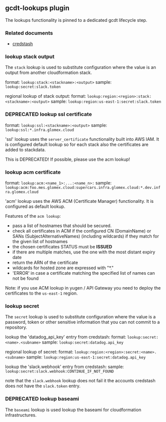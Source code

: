 ## gcdt-lookups plugin

The lookups functionality is pinned to a dedicated gcdt lifecycle step. 


### Related documents

* [credstash](https://github.com/fugue/credstash)


### lookup stack output

The `stack` lookup is used to substitute configuration where the value is an output from another cloudformation stack.

format: `lookup:stack:<stackname>:<output>`
sample: `lookup:secret:slack.token`

regional lookup of stack output:
format: `lookup:region:<region>:stack:<stackname>:<output>`
sample: `lookup:region:us-east-1:secret:slack.token`


### DEPRECATED lookup ssl certificate

format: `lookup:ssl:<stackname>:<output>`
sample: `lookup:ssl:*.infra.glomex.cloud`

'ssl' lookup uses the `server_certificate` functionality built into AWS IAM. It is configured default lookup so for each stack also the certificates are added to stackdata.

This is DEPRECATED! If possible, please use the acm lookup!


### lookup acm certificate

format: `lookup:acm:<name_1>:...:<name_n>:`
sample: `lookup:acm:foo.mes.glomex.cloud:supercars.infra.glomex.cloud:*.dev.infra.glomex.cloud`

'acm' lookup uses the AWS ACM (Certificate Manager) functionality. It is configured as default lookup.

Features of the `acm lookup`:

* pass a list of hostnames that should be secured.
* check all certificates in ACM if the configured CN (DomainName) or SANs (SubjectAlternativeNames) (including wildcards) if they match for the given list of hostnames
* the chosen certificates STATUS must be **ISSUED**
* if there are multiple matches, use the one with the most distant expiry date
* return the ARN of the certificate
* wildcards for hosted zone are expressed with "*."
* 'ERROR' in case a certificate matching the specified list of names can not be found

Note: if you use ACM lookup in yugen / API Gateway you need to deploy the certificates to the `us-east-1` region.


### lookup secret

The `secret` lookup is used to substitute configuration where the value is a password, token or other sensitive information that you can not commit to a repository.  
 
lookup the 'datadog_api_key' entry from credstash:
format: `lookup:secret:<name>.<subname>`
sample: `lookup:secret:datadog.api_key`

regional lookup of secret:
format: `lookup:region:<region>:secret:<name>.<subname>`
sample: `lookup:region:us-east-1:secret:datadog.api_key`

lookup the 'slack.webhook' entry from credstash:
sample: `lookup:secret:slack.webhook:CONTINUE_IF_NOT_FOUND`

note that the `slack.webhook` lookup does not fail it the accounts credstash does not have the `slack.token` entry.


### DEPRECATED lookup baseami

The `baseami` lookup is used lookup the baseami for cloudformation infrastructures.
